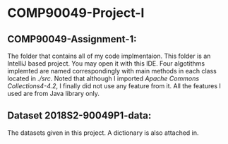 # COMP90049-Project-I

## COMP90049-Assignment-1:
The folder that contains all of my code implmentaion. This folder is an IntelliJ based project. You may open it with this IDE. Four algotithms implemted are named correspondingly with main methods in each class located in *./src*. Noted that although I imported *Apache Commons Collections4-4.2*, I finally did not use any feature from it. All the features I used are from Java library only.

## Dataset 2018S2-90049P1-data:
The datasets given in this project. A dictionary is also attached in.
